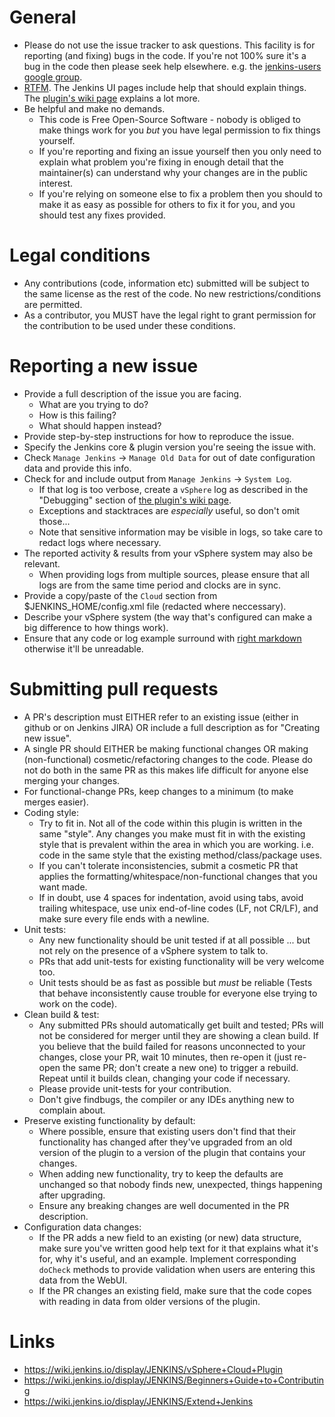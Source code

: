 # General

- Please do not use the issue tracker to ask questions.
This facility is for reporting (and fixing) bugs in the code.
If you're not 100% sure it's a bug in the code then please seek help elsewhere.
e.g. the [jenkins-users google group](https://groups.google.com/forum/#!forum/jenkinsci-users).
- [RTFM](https://en.wikipedia.org/wiki/RTFM).
The Jenkins UI pages include help that should explain things.
The [plugin's wiki page](https://wiki.jenkins.io/display/JENKINS/vSphere+Cloud+Plugin) explains a lot more.
- Be helpful and make no demands.
  * This code is Free Open-Source Software - nobody is obliged to make things work for you *but* you have legal permission to fix things yourself.
  * If you're reporting and fixing an issue yourself then you only need to explain what problem you're fixing in enough detail that the maintainer(s) can understand why your changes are in the public interest.
  * If you're relying on someone else to fix a problem then you should to make it as easy as possible for others to fix it for you, and you should test any fixes provided.

# Legal conditions

- Any contributions (code, information etc) submitted will be subject to the same license as the rest of the code. No new restrictions/conditions are permitted.
- As a contributor, you MUST have the legal right to grant permission for the contribution to be used under these conditions.

# Reporting a new issue

- Provide a full description of the issue you are facing.
  * What are you trying to do?
  * How is this failing?
  * What should happen instead?
- Provide step-by-step instructions for how to reproduce the issue.
- Specify the Jenkins core & plugin version you're seeing the issue with.
- Check `Manage Jenkins` -> `Manage Old Data` for out of date configuration data and provide this info.
- Check for and include output from `Manage Jenkins` -> `System Log`.
  * If that log is too verbose, create a `vSphere` log as described in the "Debugging" section of [the plugin's wiki page](https://wiki.jenkins.io/display/JENKINS/vSphere+Cloud+Plugin).
  * Exceptions and stacktraces are *especially* useful, so don't omit those...
  * Note that sensitive information may be visible in logs, so take care to redact logs where necessary.
- The reported activity & results from your vSphere system may also be relevant.
  * When providing logs from multiple sources, please ensure that all logs are from the same time period and clocks are in sync.
- Provide a copy/paste of the `Cloud` section from $JENKINS_HOME/config.xml file (redacted where neccessary).
- Describe your vSphere system (the way that's configured can make a big difference to how things work).
- Ensure that any code or log example surround with [right markdown](https://help.github.com/articles/github-flavored-markdown/) otherwise it'll be unreadable.

# Submitting pull requests

- A PR's description must EITHER refer to an existing issue (either in github or on Jenkins JIRA) OR include a full description as for "Creating new issue".
- A single PR should EITHER be making functional changes OR making (non-functional) cosmetic/refactoring changes to the code.
Please do not do both in the same PR as this makes life difficult for anyone else merging your changes.
- For functional-change PRs, keep changes to a minimum (to make merges easier).
- Coding style:
  * Try to fit in.
  Not all of the code within this plugin is written in the same "style".
  Any changes you make must fit in with the existing style that is prevalent within the area in which you are working.
  i.e. code in the same style that the existing method/class/package uses.
  * If you can't tolerate inconsistencies, submit a cosmetic PR that applies the formatting/whitespace/non-functional changes that you want made.
  * If in doubt, use 4 spaces for indentation, avoid using tabs, avoid trailing whitespace, use unix end-of-line codes (LF, not CR/LF), and make sure every file ends with a newline.
- Unit tests:
  * Any new functionality should be unit tested if at all possible ... but not rely on the presence of a vSphere system to talk to.
  * PRs that add unit-tests for existing functionality will be very welcome too.
  * Unit tests should be as fast as possible but *must* be reliable (Tests that behave inconsistently cause trouble for everyone else trying to work on the code).
- Clean build & test:
  * Any submitted PRs should automatically get built and tested; PRs will not be considered for merger until they are showing a clean build.
  If you believe that the build failed for reasons unconnected to your changes, close your PR, wait 10 minutes, then re-open it (just re-open the same PR; don't create a new one) to trigger a rebuild.
  Repeat until it builds clean, changing your code if necessary.
  * Please provide unit-tests for your contribution.
  * Don't give findbugs, the compiler or any IDEs anything new to complain about.
- Preserve existing functionality by default:
  * Where possible, ensure that existing users don't find that their functionality has changed after they've upgraded from an old version of the plugin to a version of the plugin that contains your changes.
  * When adding new functionality, try to keep the defaults are unchanged so that nobody finds new, unexpected, things happening after upgrading.
  * Ensure any breaking changes are well documented in the PR description.
- Configuration data changes:
  * If the PR adds a new field to an existing (or new) data structure, make sure you've written good help text for it that explains what it's for, why it's useful, and an example.
  Implement corresponding `doCheck` methods to provide validation when users are entering this data from the WebUI.
  * If the PR changes an existing field, make sure that the code copes with reading in data from older versions of the plugin.

# Links

- https://wiki.jenkins.io/display/JENKINS/vSphere+Cloud+Plugin
- https://wiki.jenkins.io/display/JENKINS/Beginners+Guide+to+Contributing
- https://wiki.jenkins.io/display/JENKINS/Extend+Jenkins
